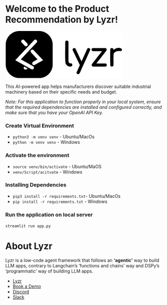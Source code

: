 # Welcome to the Product Recommendation by Lyzr!

![Lyzr Logo](./logo/lyzr-logo.png)

This AI-powered app helps manufacturers discover suitable industrial machinery based on their specific needs and budget.

*Note: For this application to function properly in your local system, ensure that the required dependencies are installed and configured correctly, and make sure that you have your OpenAI API Key.*

### Create Virtual Environment 
- `python3 -m venv venv` - Ubuntu/MacOs
- `python -m venv venv` - Windows

### Activate the environment
- `source venv/bin/activate`  - Ubuntu/MaOS
- `venv/Script/acitvate` - Windows

### Installing Dependencies
- `pip3 install -r requirements.txt`- Ubuntu/MacOs
- `pip install -r requirements.txt` - Windows


### Run the application on local server
`streamlit run app.py`

# About Lyzr
Lyzr is a low-code agent framework that follows an **‘agentic’** way to build LLM apps, contrary to Langchain’s ‘functions and chains’ way and DSPy’s ‘programmatic’ way of building LLM apps. 

- [Lyzr](https://www.lyzr.ai/)
- [Book a Demo](https://www.lyzr.ai/book-demo/)
- [Discord](https://discord.gg/nm7zSyEFA2)
- [Slack](https://join.slack.com/t/genaiforenterprise/shared_invite/zt-2a7fr38f7-_QDOY1W1WSlSiYNAEncLGw)
